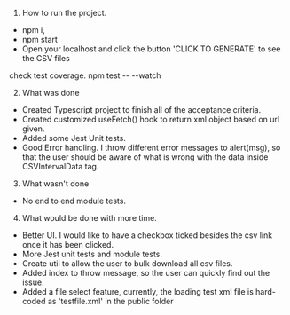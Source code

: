 1. How to run the project.
-   npm i,
-   npm start
-   Open your localhost and click the button 'CLICK TO GENERATE' to see the CSV files

check test coverage.
npm test -- --watch

2. What was done

- Created Typescript project to finish all of the acceptance criteria.
- Created customized useFetch() hook to return xml object based on url given.
- Added some Jest Unit tests.
- Good Error handling. I throw different error messages to alert(msg), so that the user should be aware of what is wrong with the data inside CSVIntervalData tag.

3. What wasn't done

- No end to end module tests.

4. What would be done with more time.

- Better UI. I would like to have a checkbox ticked besides the csv link once it has been clicked.
- More Jest unit tests and module tests.
- Create util to allow the user to bulk download all csv files.
- Added index to throw message, so the user can quickly find out the issue.
- Added a file select feature, currently, the loading test xml file is hard-coded as 'testfile.xml' in the public folder
